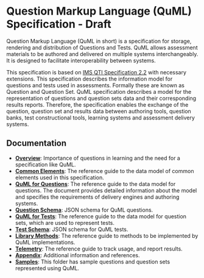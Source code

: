 # Question Markup Language \(QuML\) Specification - Draft

Question Markup Language \(QuML in short\) is a specification for storage, rendering and distribution of Questions and Tests. QuML allows assessment materials to be authored and delivered on multiple systems interchangeably. It is designed to facilitate interoperability between systems.

This specification is based on [IMS QTI Specification 2.2](http://www.imsglobal.org/question/index.html#version2.2) with necessary extensions. This specification describes the information model for questions and tests used in assessments. Formally these are known as Question and Question Set. QuML specification describes a model for the representation of questions and question sets data and their corresponding results reports. Therefore, the specification enables the exchange of the question, question set and results data between authoring tools, question banks, test constructional tools, learning systems and assessment delivery systems.

## Documentation

* [**Overview**](/README.md): Importance of questions in learning and the need for a specification like QuML.
* [**Common Elements**](/v1/common.md): The reference guide to the data model of common elements used in this specification.
* [**QuML for Questions**](/v1/question.md): The reference guide to the data model for questions. The document provides detailed information about the model and specifies the requirements of delivery engines and authoring systems.
* [**Question Schema**](/v1/question-schema.json): JSON schema for QuML questions.
* [**QuML for Tests**](/v1/questionset.md): The reference guide to the data model for question sets, which are used to represent tests.
* [**Test Schema**](/v1/question-set-schema.json): JSON schema for QuML tests.
* [**Library Methods**](/v1/methods.md): The reference guide to methods to be implemented by QuML implementations.
* [**Telemetry**](/v1/telemetry.md): The reference guide to track usage, and report results.
* [**Appendix**](/v1/appendix.md): Additional information and references.
* [**Samples**](/v1/samples): This folder has sample questions and question sets represented using QuML.


